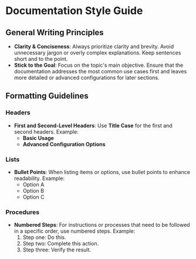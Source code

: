 # Documentation Style Guide

## General Writing Principles

- **Clarity & Conciseness**: Always prioritize clarity and brevity. Avoid unnecessary jargon or overly complex explanations.
Keep sentences short and to the point.
- **Stick to the Goal**: Focus on the topic's main objective. Ensure that the documentation addresses the most common
use cases first and leaves more detailed or advanced configurations for later sections.

## Formatting Guidelines

### Headers

- **First and Second-Level Headers**: Use **Title Case** for the first and second headers.
  Example:
  - **Basic Usage**
  - **Advanced Configuration Options**

### Lists

- **Bullet Points**: When listing items or options, use bullet points to enhance readability.
  Example:
  - Option A
  - Option B
  - Option C

### Procedures

- **Numbered Steps**: For instructions or processes that need to be followed in a specific order, use numbered steps.
  Example:
  1. Step one: Do this.
  2. Step two: Complete this action.
  3. Step three: Verify the result.
